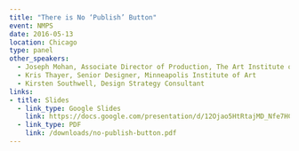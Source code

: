 ```yaml
---
title: "There is No ‘Publish’ Button"
event: NMPS
date: 2016-05-13
location: Chicago
type: panel
other_speakers:
  - Joseph Mohan, Associate Director of Production, The Art Institute of Chicago
  - Kris Thayer, Senior Designer, Minneapolis Institute of Art 
  - Kirsten Southwell, Design Strategy Consultant 
links:
- title: Slides
  - link_type: Google Slides
    link: https://docs.google.com/presentation/d/12Ojao5HtRtajMD_Nfe7HCg3LA-QlmfVItxK7i-akbiY/edit?usp=sharing
  - link_type: PDF
    link: /downloads/no-publish-button.pdf
---
```


